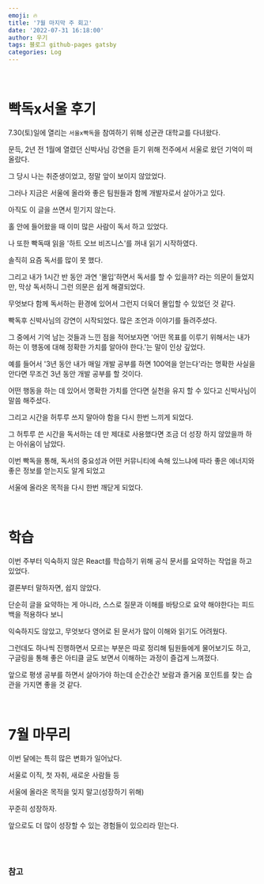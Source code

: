 ```yaml
---
emoji: 🔥
title: '7월 마지막 주 회고'
date: '2022-07-31 16:18:00'
author: 우기
tags: 블로그 github-pages gatsby
categories: Log
---
```


<br>

# 빡독x서울 후기
7.30(토)일에 열리는 `서울x빡독`을 참여하기 위해 성균관 대학교를 다녀왔다.

문득, 2년 전 1월에 열렸던 신박사님 강연을 듣기 위해 전주에서 서울로 왔던 기억이 떠올랐다.

그 당시 나는 취준생이었고, 정말 앞이 보이지 않았었다.

그러나 지금은 서울에 올라와 좋은 팀원들과 함께 개발자로서 살아가고 있다.

아직도 이 글을 쓰면서 믿기지 않는다.

홀 안에 들어왔을 때 이미 많은 사람이 독서 하고 있었다.

나 또한 빡독때 읽을 '하트 오브 비즈니스'를 꺼내 읽기 시작하였다.

솔직히 요즘 독서를 많이 못 했다.

그리고 내가 1시간 반 동안 과연 '몰입'하면서 독서를 할 수 있을까? 라는 의문이 들었지만, 막상 독서하니 그런 의문은 쉽게 해결되었다.

무엇보다 함께 독서하는 환경에 있어서 그런지 더욱더 몰입할 수 있었던 것 같다.

빡독후 신박사님의 강연이 시작되었다. 많은 조언과 이야기를 들려주셨다.

그 중에서 기억 남는 것들과 느낀 점을 적어보자면 '어떤 목표를 이루기 위해서는 내가 하는 이 행동에 대해 정확한 가치를 알아야 한다.'는 말이 인상 깊었다.

예를 들어서 '3년 동안 내가 매일 개발 공부를 하면 100억을 얻는다'라는 명확한 사실을 안다면 무조건 3년 동안 개발 공부를 할 것이다.

어떤 행동을 하는 데 있어서 명확한 가치를 안다면 실천을 유지 할 수 있다고 신박사님이 말씀 해주셨다.

그리고 시간을 허투루 쓰지 말아야 함을 다시 한번 느끼게 되었다. 

그 허투루 쓴 시간을 독서하는 데 만 제대로 사용했다면 조금 더 성장 하지 않았을까 하는 아쉬움이 남았다.

이번 빡독을 통해, 독서의 중요성과 어떤 커뮤니티에 속해 있느냐에 따라 좋은 에너지와 좋은 정보를 얻는지도 알게 되었고

서울에 올라온 목적을 다시 한번 깨닫게 되었다.

<br>

# 학습
이번 주부터 익숙하지 않은 React를 학습하기 위해 공식 문서를 요약하는 작업을 하고 있었다.

결론부터 말하자면, 쉽지 않았다.

단순히 글을 요약하는 게 아니라, 스스로 질문과 이해를 바탕으로 요약 해야한다는 피드백을 적용하다 보니

익숙하지도 않았고, 무엇보다 영어로 된 문서가 많이 이해와 읽기도 어려웠다.

그런데도 하나씩 진행하면서 모르는 부분은 따로 정리해 팀원들에게 물어보기도 하고, 구글링을 통해 좋은 아티클 글도 보면서 이해하는 과정이 즐겁게 느껴졌다.

앞으로 평생 공부를 하면서 살아가야 하는데 순간순간 보람과 즐거움 포인트를 찾는 습관을 가지면 좋을 것 같다.

<br>

# 7월 마무리
이번 달에는 특히 많은 변화가 일어났다.

서울로 이직, 첫 자취, 새로운 사람들 등

서울에 올라온 목적을 잊지 말고(성장하기 위해) 

꾸준히 성장하자.

앞으로도 더 많이 성장할 수 있는 경험들이 있으리라 믿는다.

<br>
<br>

### 참고


```toc
```